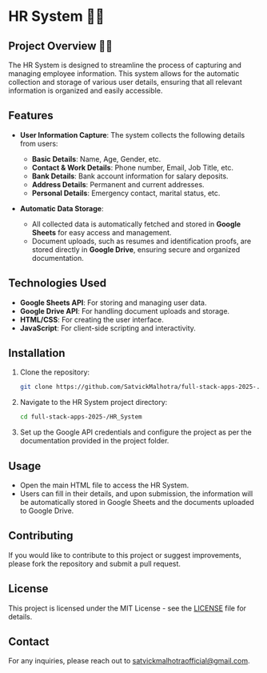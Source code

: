 # HR System 🏢👥

## Project Overview 🏢👥
The HR System is designed to streamline the process of capturing and managing employee information. This system allows for the automatic collection and storage of various user details, ensuring that all relevant information is organized and easily accessible.

## Features
- **User Information Capture**: The system collects the following details from users:
  - **Basic Details**: Name, Age, Gender, etc.
  - **Contact & Work Details**: Phone number, Email, Job Title, etc.
  - **Bank Details**: Bank account information for salary deposits.
  - **Address Details**: Permanent and current addresses.
  - **Personal Details**: Emergency contact, marital status, etc.
  
- **Automatic Data Storage**: 
  - All collected data is automatically fetched and stored in **Google Sheets** for easy access and management.
  - Document uploads, such as resumes and identification proofs, are stored directly in **Google Drive**, ensuring secure and organized documentation.

## Technologies Used
- **Google Sheets API**: For storing and managing user data.
- **Google Drive API**: For handling document uploads and storage.
- **HTML/CSS**: For creating the user interface.
- **JavaScript**: For client-side scripting and interactivity.

## Installation
1. Clone the repository:
   ```bash
   git clone https://github.com/SatvickMalhotra/full-stack-apps-2025-.git
   ```
2. Navigate to the HR System project directory:
   ```bash
   cd full-stack-apps-2025-/HR_System
   ```
3. Set up the Google API credentials and configure the project as per the documentation provided in the project folder.

## Usage
- Open the main HTML file to access the HR System.
- Users can fill in their details, and upon submission, the information will be automatically stored in Google Sheets and the documents uploaded to Google Drive.

## Contributing
If you would like to contribute to this project or suggest improvements, please fork the repository and submit a pull request.

## License
This project is licensed under the MIT License - see the [LICENSE](LICENSE) file for details.

## Contact
For any inquiries, please reach out to [satvickmalhotraofficial@gmail.com](mailto:satvickmalhotraofficial@gmail.com).
